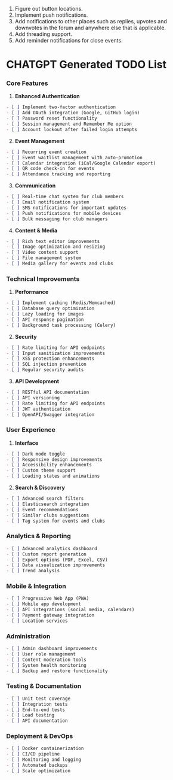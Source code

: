 1. Figure out button locations.
2. Implement push notifications.
3. Add notifications to other places such as replies, upvotes and downvotes in the forum and anywhere else that is applicable.
4. Add threading support.
5. Add reminder notifications for close events.

###

# CHATGPT Generated TODO List

### Core Features

1. **Enhanced Authentication**

```markdown
- [ ] Implement two-factor authentication
- [ ] Add OAuth integration (Google, GitHub login)
- [ ] Password reset functionality
- [ ] Session management and Remember Me option
- [ ] Account lockout after failed login attempts
```

2. **Event Management**

```markdown
- [ ] Recurring event creation
- [ ] Event waitlist management with auto-promotion
- [ ] Calendar integration (iCal/Google Calendar export)
- [ ] QR code check-in for events
- [ ] Attendance tracking and reporting
```

3. **Communication**

```markdown
- [ ] Real-time chat system for club members
- [ ] Email notification system
- [ ] SMS notifications for important updates
- [ ] Push notifications for mobile devices
- [ ] Bulk messaging for club managers
```

4. **Content & Media**

```markdown
- [ ] Rich text editor improvements
- [ ] Image optimization and resizing
- [ ] Video content support
- [ ] File management system
- [ ] Media gallery for events and clubs
```

### Technical Improvements

1. **Performance**

```markdown
- [ ] Implement caching (Redis/Memcached)
- [ ] Database query optimization
- [ ] Lazy loading for images
- [ ] API response pagination
- [ ] Background task processing (Celery)
```

2. **Security**

```markdown
- [ ] Rate limiting for API endpoints
- [ ] Input sanitization improvements
- [ ] XSS protection enhancements
- [ ] SQL injection prevention
- [ ] Regular security audits
```

3. **API Development**

```markdown
- [ ] RESTful API documentation
- [ ] API versioning
- [ ] Rate limiting for API endpoints
- [ ] JWT authentication
- [ ] OpenAPI/Swagger integration
```

### User Experience

1. **Interface**

```markdown
- [ ] Dark mode toggle
- [ ] Responsive design improvements
- [ ] Accessibility enhancements
- [ ] Custom theme support
- [ ] Loading states and animations
```

2. **Search & Discovery**

```markdown
- [ ] Advanced search filters
- [ ] Elasticsearch integration
- [ ] Event recommendations
- [ ] Similar clubs suggestions
- [ ] Tag system for events and clubs
```

### Analytics & Reporting

```markdown
- [ ] Advanced analytics dashboard
- [ ] Custom report generation
- [ ] Export options (PDF, Excel, CSV)
- [ ] Data visualization improvements
- [ ] Trend analysis
```

### Mobile & Integration

```markdown
- [ ] Progressive Web App (PWA)
- [ ] Mobile app development
- [ ] API integrations (social media, calendars)
- [ ] Payment gateway integration
- [ ] Location services
```

### Administration

```markdown
- [ ] Admin dashboard improvements
- [ ] User role management
- [ ] Content moderation tools
- [ ] System health monitoring
- [ ] Backup and restore functionality
```

### Testing & Documentation

```markdown
- [ ] Unit test coverage
- [ ] Integration tests
- [ ] End-to-end tests
- [ ] Load testing
- [ ] API documentation
```

### Deployment & DevOps

```markdown
- [ ] Docker containerization
- [ ] CI/CD pipeline
- [ ] Monitoring and logging
- [ ] Automated backups
- [ ] Scale optimization
```
